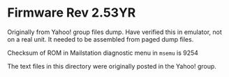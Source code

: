 # Firmware Rev 2.53YR

Originally from Yahoo! group files dump. Have verified this in emulator, not on a real unit. It needed to be assembled from paged dump files.

Checksum of ROM in Mailstation diagnostic menu in `msemu` is 9254

The text files in this directory were originally posted in the Yahoo! group.
